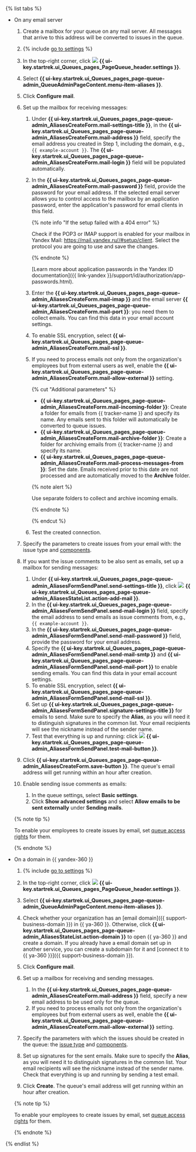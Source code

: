 {% list tabs %}

- On any email server

   1. Create a mailbox for your queue on any mail server. All messages that arrive to this address will be converted to issues in the queue.

   1. {% include [go to settings](transition-page.md) %}

   1. In the top-right corner, click ![](../../_assets/tracker/svg/queue-settings.svg) **{{ ui-key.startrek.ui_Queues_pages_PageQueue_header.settings }}**.

   1. Select **{{ ui-key.startrek.ui_Queues_pages_page-queue-admin_QueueAdminPageContent.menu-item-aliases }}**.

   1. Click **Configure mail**.

   1. Set up the mailbox for receiving messages:

      1. Under **{{ ui-key.startrek.ui_Queues_pages_page-queue-admin_AliasesCreateForm.mail-settings-title }}**, in the **{{ ui-key.startrek.ui_Queues_pages_page-queue-admin_AliasesCreateForm.mail-address }}** field, specify the email address you created in Step 1, including the domain, e.g., `{{ example-account }}`. The **{{ ui-key.startrek.ui_Queues_pages_page-queue-admin_AliasesCreateForm.mail-login }}** field will be populated automatically.
      1. In the **{{ ui-key.startrek.ui_Queues_pages_page-queue-admin_AliasesCreateForm.mail-password }}** field, provide the password for your email address. If the selected email server allows you to control access to the mailbox by an application password, enter the application's password for email clients in this field.

         {% note info "If the setup failed with a 404 error" %}

            Check if the POP3 or IMAP support is enabled for your mailbox in Yandex Mail: <https://mail.yandex.ru//#setup/client>.
            Select the protocol you are going to use and save the changes.

         {% endnote %}

         [Learn more about application passwords in the Yandex ID documentation]({{ link-yandex }}/support/id/authorization/app-passwords.html).

      1. Enter the **{{ ui-key.startrek.ui_Queues_pages_page-queue-admin_AliasesCreateForm.mail-imap }}** and the email server **{{ ui-key.startrek.ui_Queues_pages_page-queue-admin_AliasesCreateForm.mail-port }}**: you need them to collect emails. You can find this data in your email account settings.
      1. To enable SSL encryption, select **{{ ui-key.startrek.ui_Queues_pages_page-queue-admin_AliasesCreateForm.mail-ssl }}**.
      1. If you need to process emails not only from the organization's employees but from external users as well, enable the **{{ ui-key.startrek.ui_Queues_pages_page-queue-admin_AliasesCreateForm.mail-allow-external }}** setting.

         {% cut "Additional parameters" %}

         * **{{ ui-key.startrek.ui_Queues_pages_page-queue-admin_AliasesCreateForm.mail-incoming-folder }}**: Create a folder for emails from {{ tracker-name }} and specify its name. Any emails sent to this folder will automatically be converted to queue issues.
         * **{{ ui-key.startrek.ui_Queues_pages_page-queue-admin_AliasesCreateForm.mail-archive-folder }}**: Create a folder for archiving emails from {{ tracker-name }} and specify its name.
         * **{{ ui-key.startrek.ui_Queues_pages_page-queue-admin_AliasesCreateForm.mail-process-messages-from }}**: Set the date. Emails received prior to this date are not processed and are automatically moved to the **Archive** folder.

         {% note alert %}

         Use separate folders to collect and archive incoming emails.

         {% endnote %}

         {% endcut %}

      1. Test the created connection.

   1. Specify the parameters to create issues from your email with: the issue type and [components](../../tracker/manager/components.md).

   1. If you want the issue comments to be also sent as emails, set up a mailbox for sending messages:
      1. Under **{{ ui-key.startrek.ui_Queues_pages_page-queue-admin_AliasesFormSendPanel.send-settings-title }}**, click ![](../../_assets/tracker/svg/add-address.svg) **{{ ui-key.startrek.ui_Queues_pages_page-queue-admin_AliasesStateList.action-add-mail }}**.
      1. In the **{{ ui-key.startrek.ui_Queues_pages_page-queue-admin_AliasesFormSendPanel.send-mail-login }}** field, specify the email address to send emails as issue comments from, e.g., `{{ example-account }}`.
      1. In the **{{ ui-key.startrek.ui_Queues_pages_page-queue-admin_AliasesFormSendPanel.send-mail-password }}** field, provide the password for your email address.
      1. Specify the **{{ ui-key.startrek.ui_Queues_pages_page-queue-admin_AliasesFormSendPanel.send-mail-smtp }}** and **{{ ui-key.startrek.ui_Queues_pages_page-queue-admin_AliasesFormSendPanel.send-mail-port }}** to enable sending emails. You can find this data in your email account settings.
      1. To enable SSL encryption, select **{{ ui-key.startrek.ui_Queues_pages_page-queue-admin_AliasesFormSendPanel.send-mail-ssl }}**.
      1. Set up **{{ ui-key.startrek.ui_Queues_pages_page-queue-admin_AliasesFormSendPanel.signature-settings-title }}** for emails to send. Make sure to specify the **Alias**, as you will need it to distinguish signatures in the common list. Your email recipients will see the nickname instead of the sender name.
      1. Test that everything is up and running: click ![](../../_assets/tracker/svg/send-email.svg) **{{ ui-key.startrek.ui_Queues_pages_page-queue-admin_AliasesFormSendPanel.test-mail-button }}**.

   1. Click **{{ ui-key.startrek.ui_Queues_pages_page-queue-admin_AliasesCreateForm.save-button }}**. The queue's email address will get running within an hour after creation.

   1. Enable sending issue comments as emails:
      1. In the queue settings, select **Basic settings**.
      1. Click **Show advanced settings** and select **Allow emails to be sent externally** under **Sending mails**.

   {% note tip %}

   To enable your employees to create issues by email, set [queue access rights](../../tracker/manager/queue-access.md) for them.

   {% endnote %}

- On a domain in {{ yandex-360 }}

   1. {% include [go to settings](transition-page.md) %}

   1. In the top-right corner, click ![](../../_assets/tracker/svg/queue-settings.svg) **{{ ui-key.startrek.ui_Queues_pages_PageQueue_header.settings }}**.

   1. Select **{{ ui-key.startrek.ui_Queues_pages_page-queue-admin_QueueAdminPageContent.menu-item-aliases }}**.

   1. Check whether your organization has an [email domain]({{ support-business-domain }}) in {{ ya-360 }}. Otherwise, click **{{ ui-key.startrek.ui_Queues_pages_page-queue-admin_AliasesStateList.action-domain }}** to open {{ ya-360 }} and create a domain. If you already have a email domain set up in another service, you can create a subdomain for it and [connect it to {{ ya-360 }}]({{ support-business-domain }}).

   1. Click **Configure mail**.

   1. Set up a mailbox for receiving and sending messages.
      1. In the **{{ ui-key.startrek.ui_Queues_pages_page-queue-admin_AliasesCreateForm.mail-address }}** field, specify a new email address to be used only for the queue.
      1. If you need to process emails not only from the organization's employees but from external users as well, enable the **{{ ui-key.startrek.ui_Queues_pages_page-queue-admin_AliasesCreateForm.mail-allow-external }}** setting.

   1. Specify the parameters with which the issues should be created in the queue: the [issue type](../../tracker/manager/add-ticket-type.md) and [components](../../tracker/manager/components.md).

   1. Set up signatures for the sent emails. Make sure to specify the **Alias**, as you will need it to distinguish signatures in the common list. Your email recipients will see the nickname instead of the sender name. Check that everything is up and running by sending a test email.

   1. Click **Create**. The queue's email address will get running within an hour after creation.

   {% note tip %}

   To enable your employees to create issues by email, set [queue access rights](../../tracker/manager/queue-access.md) for them.

   {% endnote %}

{% endlist %}